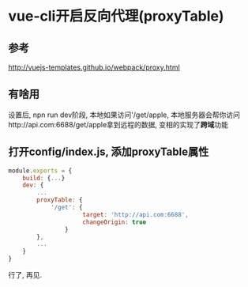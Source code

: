 # vue-cli开启反向代理(proxyTable)

## 参考
http://vuejs-templates.github.io/webpack/proxy.html

## 有啥用
设置后, npn run dev阶段, 本地如果访问'/get/apple, 本地服务器会帮你访问http://api.com:6688/get/apple拿到远程的数据, 变相的实现了**跨域**功能

## 打开config/index.js, 添加proxyTable属性
```Javascript
module.exports = {
    build: {...}
    dev: {
       	...
        proxyTable: {
	        '/get': {
	                 target: 'http://api.com:6688',
	                 changeOrigin: true
	            }
        },
       	...
    }
}

```
行了, 再见.
